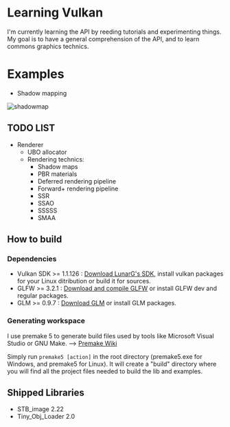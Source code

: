 # Learning Vulkan

I'm currently learning the API by reeding tutorials and experimenting things.
My goal is to have a general comprehension of the API, and to learn commons graphics technics.

# Examples
* Shadow mapping

![shadowmap](/examples/shadowmap/shadowmap.gif)

## TODO LIST

* Renderer
	* UBO allocator
	* Rendering technics:
		* Shadow maps
		* PBR materials
		* Deferred rendering pipeline
		* Forward+ rendering pipeline
		* SSR
		* SSAO
		* SSSSS
		* SMAA

## How to build
### Dependencies

* Vulkan SDK >= 1.1.126 : [Download LunarG's SDK](https://vulkan.lunarg.com), install vulkan packages for your Linux ditribution or build it for sources.
* GLFW >= 3.2.1 : [Download and compile GLFW](https://www.glfw.org) or install GLFW dev and regular packages.
* GLM >= 0.9.7 : [Download GLM](https://glm.g-truc.net) or install GLM packages.

### Generating workspace

I use premake 5 to generate build files used by tools like Microsoft Visual Studio or GNU Make.
--> [Premake Wiki](https://github.com/premake/premake-core/wiki/Using-Premake)

Simply run `premake5 [action]` in the root directory (premake5.exe for Windows, and premake5 for Linux).
It will create a "build" directory where you will find all the project files needed to build the lib and examples.

## Shipped Libraries

* STB_image 2.22
* Tiny_Obj_Loader 2.0
